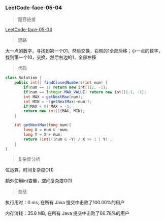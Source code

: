 ### LeetCode-face-05-04

> 题目链接

[LeetCode-face-05-04](https://leetcode-cn.com/problems/closed-number-lcci/)

> 思路

大一点的数字，寻找到第一个01，然后交换，右侧的1全部后移；小一点的数字，找到第一个10，交换，然后右边的1，全部左移

> 代码

```java
class Solution {
    public int[] findClosedNumbers(int num) {
        if(num == 1) return new int[]{2, -1};
        if(num == Integer.MAX_VALUE) return new int[]{-1, -1};
        int MAX = getNextMax(num);
        int MIN = ~(getNextMax(~num));
        if(MAX < 0) MAX = -1;
        return new int[]{MAX, MIN};
    }

    int getNextMax(long num){
        long X = num & -num;
        long Y = X + num;
        return (int)((num & ~Y) / X >> 1 | Y) ;
    }
}
```

> 复杂度分析

位运算，时间复杂度O(1) 

额外使用int变量，空间复杂度O(1)

> 总结

执行用时：0 ms, 在所有 Java 提交中击败了100.00%的用户

内存消耗：35.8 MB, 在所有 Java 提交中击败了66.78%的用户
